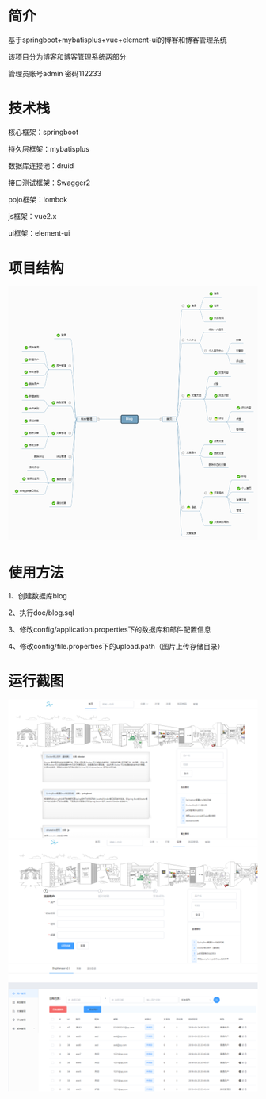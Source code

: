 # 简介
基于springboot+mybatisplus+vue+element-ui的博客和博客管理系统

该项目分为博客和博客管理系统两部分

管理员账号admin    密码112233

# 技术栈

核心框架：springboot

持久层框架：mybatisplus

数据库连接池：druid 

接口测试框架：Swagger2

pojo框架：lombok

js框架：vue2.x

ui框架：element-ui

# 项目结构
![image](https://github.com/zqh531500317/blog-boot/blob/master/doc/screenshots/%E8%84%91%E5%9B%BE.png)

# 使用方法
1、创建数据库blog

2、执行doc/blog.sql

3、修改config/application.properties下的数据库和邮件配置信息

4、修改config/file.properties下的upload.path（图片上传存储目录）

# 运行截图
![image](https://github.com/zqh531500317/blog-boot/blob/master/doc/screenshots/%E9%A6%96%E9%A1%B5.PNG)
![image](https://github.com/zqh531500317/blog-boot/blob/master/doc/screenshots/%E6%B3%A8%E5%86%8C.PNG)
![image](https://github.com/zqh531500317/blog-boot/blob/master/doc/screenshots/%E7%AE%A1%E7%90%86.PNG)
